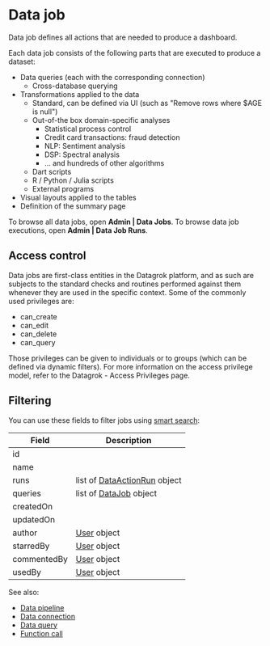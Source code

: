 <!-- TITLE: Data job -->
<!-- SUBTITLE: -->

# Data job

Data job defines all actions that are needed to produce a dashboard.

Each data job consists of the following parts that are executed to produce a dataset:

  * Data queries (each with the corresponding connection)
     * Cross-database querying
  * Transformations applied to the data
      * Standard, can be defined via UI (such as "Remove rows where $AGE is null")
      * Out-of-the box domain-specific analyses
          * Statistical process control
          * Credit card transactions: fraud detection
          * NLP: Sentiment analysis
          * DSP: Spectral analysis
          * ... and hundreds of other algorithms
      * Dart scripts
      * R / Python / Julia scripts
      * External programs
  * Visual layouts applied to the tables
  * Definition of the summary page

To browse all data jobs, open **Admin | Data Jobs**. To browse data job executions, open
**Admin | Data Job Runs**.  

## Access control

Data jobs are first-class entities in the Datagrok platform, and as such are subjects to the standard checks 
and routines performed against them whenever they are used in the specific context. Some of the commonly used 
privileges are:

  * can_create
  * can_edit
  * can_delete
  * can_query

Those privileges can be given to individuals or to groups (which can be defined via dynamic filters). 
For more information on the access privilege model, refer to the Datagrok - Access Privileges page.

## Filtering

You can use these fields to filter jobs using [smart search](../overview/smart-search.md):

| Field       | Description                                        |
|-------------|----------------------------------------------------|
| id          |                                                    |
| name        |                                                    |
| runs        | list of [DataActionRun](../overview/functions/function-call.md) object |
| queries     | list of [DataJob](data-job.md) object              |
| createdOn   |                                                    |
| updatedOn   |                                                    | 
| author      | [User](../govern/user.md) object                             |
| starredBy   | [User](../govern/user.md) object                             |
| commentedBy | [User](../govern/user.md) object                             |
| usedBy      | [User](../govern/user.md) object                             |

See also:

  * [Data pipeline](data-pipeline.md)
  * [Data connection](data-connection.md)
  * [Data query](data-query.md)
  * [Function call](../overview/functions/function-call.md)
